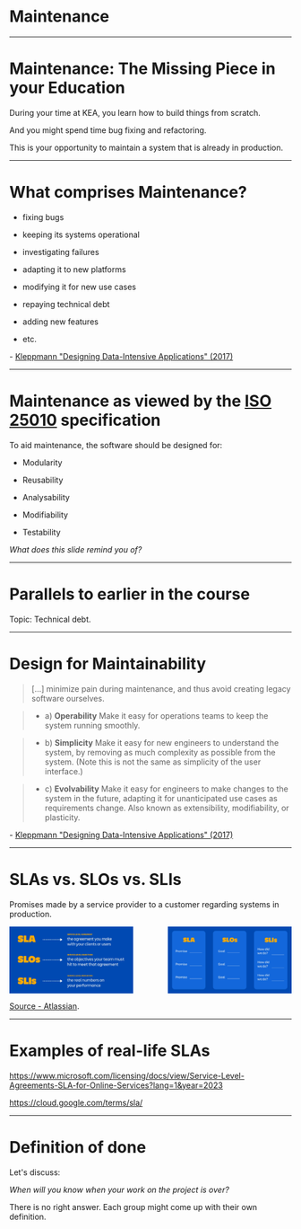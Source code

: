 <div class="title-card">
    <h1>Maintenance</h1>
</div>

---

# Maintenance: The Missing Piece in your Education

During your time at KEA, you learn how to build things from scratch. 

And you might spend time bug fixing and refactoring.

This is your opportunity to maintain a system that is already in production.

---

# What comprises Maintenance?

* fixing bugs

* keeping its systems operational

* investigating failures

* adapting it to new platforms

* modifying it for new use cases

* repaying technical debt

* adding new features

* etc.

\- [Kleppmann "Designing Data-Intensive Applications" (2017)](https://www.oreilly.com/library/view/designing-data-intensive-applications/9781491903063/ch01.html)

---

# Maintenance as viewed by the [ISO 25010](https://www.iso.org/standard/35733.html) specification

To aid maintenance, the software should be designed for:

* Modularity

* Reusability

* Analysability

* Modifiability

* Testability

*What does this slide remind you of?*

---

# Parallels to earlier in the course

Topic: Technical debt. 

---

# Design for Maintainability

> [...] minimize pain during maintenance, and thus avoid creating legacy software ourselves.

> * a) **Operability**
>  Make it easy for operations teams to keep the system running smoothly.

> * b) **Simplicity**
>  Make it easy for new engineers to understand the system, by removing as much complexity as possible from the system. (Note this is not the same as simplicity of the user interface.)

> * c) **Evolvability**
  > Make it easy for engineers to make changes to the system in the future, adapting it for unanticipated use cases as requirements change. Also known as extensibility, modifiability, or plasticity.

\- [Kleppmann "Designing Data-Intensive Applications" (2017)](https://www.oreilly.com/library/view/designing-data-intensive-applications/9781491903063/ch01.html)


---

# SLAs vs. SLOs vs. SLIs

Promises made by a service provider to a customer regarding systems in production.

<div style="display: flex; justify-content: space-between;">
  <img src="./assets_maintenance/sla_slo_sli_definitions.png" alt="sla slo sli definition" style="width: 23vw;">
  <img src="./assets_maintenance/sla_sli_sli_templates.png" alt="sla slo sli template" style="width: 23vw;">
</div>

[Source - Atlassian](https://www.atlassian.com/incident-management/kpis/sla-vs-slo-vs-sli).

---

# Examples of real-life SLAs

https://www.microsoft.com/licensing/docs/view/Service-Level-Agreements-SLA-for-Online-Services?lang=1&year=2023

https://cloud.google.com/terms/sla/

---


# Definition of done

Let's discuss:

*When will you know when your work on the project is over?*

There is no right answer. Each group might come up with their own definition.
